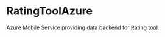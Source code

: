 # RatingToolAzure

Azure Mobile Service providing data backend for [Rating tool](https://github.com/mbunse/RatingDB).
